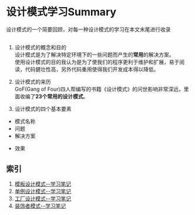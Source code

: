 #  设计模式学习Summary
设计模式的一个简要回顾，对每一种设计模式的学习在本文末尾进行收录
## 
1. 设计模式的概念和目的  
设计模式是为了解决特定环境下的一些问题而产生的**常用**的解决方案。  
使用设计模式的目的我认为是为了使我们的程序更利于维护和扩展，易于阅读，代码健壮性高，另外代码重用使得我们开发成本得以降低。

2. 设计模式的来历  
GoF(Gang of Four)四人帮编写的书籍《设计模式》的问世影响非常深远，里面收编了**23个常用的设计模式**。  

3. 设计模式的四个基本要素  
 + 模式名称
 + 问题
 + 解决方案
 * 效果

## 索引
1. [模板设计模式--学习笔记][Template Method]
2. [单例设计模式--学习笔记][Singleton]
3. [工厂设计模式--学习笔记][Factory Method]
4. [装饰者模式--学习笔记][Decorator Method]

[Template Method]:https://github.com/a124779683/blog/blob/master/study/design%20patterns/template%20method.md ("模板设计模式")
[Singleton]:https://github.com/a124779683/blog/blob/master/study/design%20patterns/singleton.md 
[Factory Method]:https://github.com/a124779683/blog/blob/master/study/design%20patterns/factory%20method.md 
[Decorator Method]:https://github.com/a124779683/blog/blob/master/study/design%20patterns/Decorator%20Method.md 